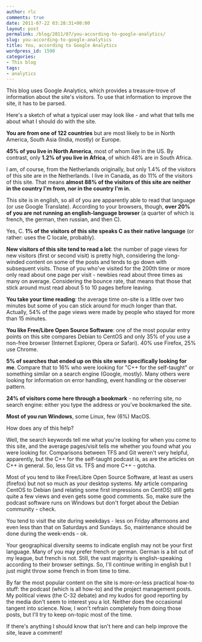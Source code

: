 ```yaml
---
author: rlc
comments: true
date: 2011-07-22 03:28:31+00:00
layout: post
permalink: /blog/2011/07/you-according-to-google-analytics/
slug: you-according-to-google-analytics
title: You, according to Google Analytics
wordpress_id: 1590
categories:
- This blog
tags:
- analytics
---
```


This blog uses Google Analytics, which provides a treasure-trove of information about the site's visitors. To use that information to improve the site, it has to be parsed.

Here's a sketch of what a typical user may look like - and what that tells me about what I should do with the site.<!--more-->

**You are from one of 122 countries** but are most likely to be in North America, South Asia (India, mostly) or Europe.

**45% of you live in North America**, most of whom live in the US. By contrast, only **1.2% of you live in Africa**, of which 48% are in South Africa.

I am, of course, from the Netherlands originally, but only 1.4% of the visitors of this site are in the Netherlands. I live in Canada, as do 11% of the visitors of this site. That means **almost 88% of the visitors of this site are neither in the country I'm from, nor in the country I'm in.**

This site is in english, so all of you are apparently able to read that language (or use Google Translate). According to your browsers, though, **over 20% of you are not running an english-language browser** (a quarter of which is french, the german, then russian, and then C).

Yes, C. **1% of the visitors of this site speaks C as their native language** (or rather: uses the C locale, probably).

**New visitors of this site tend to read a lot**: the number of page views for new visitors (first or second visit) is pretty high, considering the long-winded content on some of the posts and tends to go down with subsequent visits. Those of you who've visited for the 200th time or more only read about one page per visit - newbies read about three times as many on average. Considering the bounce rate, that means that those that stick around must read about 5 to 10 pages before leaving.

**You take your time reading**: the average time on-site is a little over two minutes but some of you can stick around for much longer than that. Actually, 54% of the page views were made by people who stayed for more than 15 minutes.

**You like Free/Libre Open Source Software**: one of the most popular entry points on this site compares Debian to CentOS and only 35% of you use a non-free browser (Internet Explorer, Opera or Safari). 40% use Firefox, 25% use Chrome.

**5% of searches that ended up on this site were specifically looking for me**. Compare that to 16% who were looking for "C++ for the self-taught" or something similar on a search engine (Google, mostly). Many others were looking for information on error handling, event handling or the observer pattern.

**24% of visitors come here through a bookmark** - no referring site, no search engine: either you type the address or you've bookmarked the site.

**Most of you run Windows**, some Linux, few (6%) MacOS.

How does any of this help?

Well, the search keywords tell me what you're looking for when you come to this site, and the average pages/visit tells me whether you found what you were looking for. Comparisons between TFS and Git weren't very helpful, apparently, but the C++ for the self-taught podcast is, as are the articles on C++ in general. So, less Git vs. TFS and more C++ - gotcha.

Most of you tend to like Free/Libre Open Source Software, at least as users (firefox) but not so much as your desktop systems. My article comparing CentOS to Debian (and relating some first impressions on CentOS) still gets quite a few views and even gets some good comments. So, make sure the podcast software runs on Windows but don't forget about the Debian community - check.

You tend to visit the site during weekdays - less on Friday afternoons and even less than that on Saturdays and Sundays. So, maintenance should be done during the week-ends - ok.

Your geographical diversity seems to indicate english may not be your first language. Many of you may prefer french or german. German is a bit out of my league, but french is not. Still, the vast majority is english-speaking according to their browser settings. So, I'll continue writing in english but I just might throw some french in from time to time.

By far the most popular content on the site is more-or-less practical how-to stuff: the podcast (which is all how-to) and the project management posts. My political views (the C-32 debate) and my kudos for good reporting by the media don't seem to interest you a lot. Neither does the occasional tangent into science. Now, I won't refrain completely from doing those posts, but I'll try to keep on-topic most of the time.

If there's anything I should know that isn't here and can help improve the site, leave a comment!
